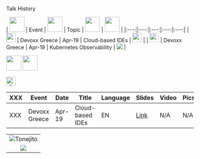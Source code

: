 Talk History



| <img src="https://openmoji.org/data/color/svg/1F5FA.svg" width="40px"> | Event | <img src="https://openmoji.org/data/color/svg/1F4C5.svg" width="40px"> | Topic | <img src="https://openmoji.org/data/color/svg/1F4AC.svg" width="40px"> | <img src="https://openmoji.org/data/color/svg/1F4C5.svg" width="40px"> |
|:---:|:---:|:---:|:---:|:---:|
| <img src="https://openmoji.org/data/color/svg/1F1EC-1F1F7.svg" width="25"> | Devoxx Greece | Apr-19 | Cloud-based IDEs | <img src="https://openmoji.org/data/color/svg/1F1EC-1F1E7.svg" width="25"> | 
| <img src="https://openmoji.org/data/color/svg/1F1EC-1F1F7.svg" width="25"> | Devoxx Greece | Apr-19 | Kubernetes Observability | ![](https://openmoji.org/data/color/svg/1F1EC-1F1F7.svg) |

<img src="https://openmoji.org/data/color/svg/E269.svg" width="40">

<img src="https://openmoji.org/data/color/svg/1F4CA.svg" width="40">

<a href="default.asp"><img src="https://openmoji.org/data/color/svg/E269.svg" alt="slides" width="25px"></a>

| XXX | Event | Date | Title | Language | Slides | Video | Pics |
| --- | ----- | ---- | -----| ----- | -------- | ------ | ----- | 
| XXX | Devoxx Greece | Apr-19 | Cloud-based IDEs | EN | [Link](https://speakerdeck.com/maeddes/cloud-and-container-based-integrated-development-environments) |  N/A | N/A |

|                                       |
|:-------------------------------------:|
| ![](https://goo.gl/1R3T6h "Tonejito") |
| ![](https://openmoji.org/data/color/svg/1F1EC-1F1F7.svg) |